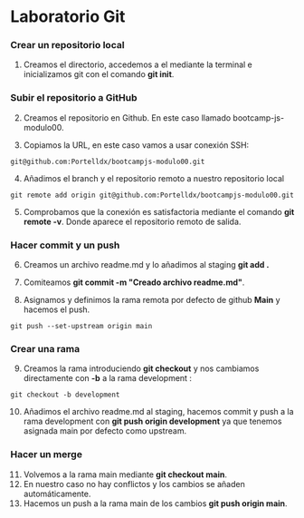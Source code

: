 # Laboratorio Git

### Crear un repositorio local

1. Creamos el directorio, accedemos a el mediante la terminal e inicializamos git con el comando **git init**.

### Subir el repositorio a GitHub

2. Creamos el repositorio en Github. En este caso llamado bootcamp-js-modulo00.

3. Copiamos la URL, en este caso vamos a usar conexión SSH:
````````
git@github.com:Portelldx/bootcampjs-modulo00.git
`````````

4. Añadimos el branch y el repositorio remoto a nuestro repositorio local
````````````````
git remote add origin git@github.com:Portelldx/bootcampjs-modulo00.git
```````````````````````

5. Comprobamos que la conexión es satisfactoria mediante el comando **git remote -v**. Donde  aparece el repositorio remoto de salida.

### Hacer commit y un push

6. Creamos un archivo readme.md y lo añadimos al staging **git add .**

7. Comiteamos **git commit -m "Creado archivo readme.md"**.

8. Asignamos y definimos la rama remota por defecto de github **Main** y hacemos el push.

``````
git push --set-upstream origin main
```````

### Crear una rama

9. Creamos la rama introduciendo **git checkout** y nos cambiamos directamente con **-b** a la rama development :
``````
git checkout -b development
``````
10. Añadimos el archivo readme.md al staging, hacemos commit y push a la rama development con **git push origin development** ya que tenemos asignada main por defecto como upstream.

### Hacer un merge

11. Volvemos a la rama main mediante **git checkout main**.
12. En nuestro caso no hay conflictos y los cambios se añaden automáticamente.
13. Hacemos un push a la rama main de los cambios **git push origin main**.